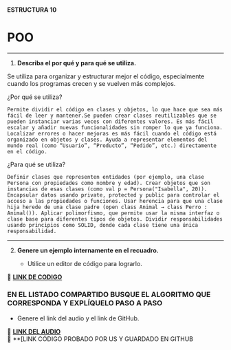 #### ESTRUCTURA 10
# POO  

---

1. **Describa el por qué y para qué se utiliza.**

Se utiliza para organizar y estructurar mejor el código, especialmente cuando los programas crecen y se vuelven más complejos.

¿Por qué se utiliza?

    Permite dividir el código en clases y objetos, lo que hace que sea más fácil de leer y mantener.Se pueden crear clases reutilizables que se pueden instanciar varias veces con diferentes valores. Es más fácil escalar y añadir nuevas funcionalidades sin romper lo que ya funciona. Localizar errores o hacer mejoras es más fácil cuando el código está organizado en objetos y clases. Ayuda a representar elementos del mundo real (como “Usuario”, “Producto”, “Pedido”, etc.) directamente en el código.

¿Para qué se utiliza?

    Definir clases que representen entidades (por ejemplo, una clase Persona con propiedades como nombre y edad). Crear objetos que son instancias de esas clases (como val p = Persona("Isabella", 20)). Encapsular datos usando private, protected y public para controlar el acceso a las propiedades o funciones. Usar herencia para que una clase hija herede de una clase padre (open class Animal → class Perro : Animal()). Aplicar polimorfismo, que permite usar la misma interfaz o clase base para diferentes tipos de objetos. Dividir responsabilidades usando principios como SOLID, donde cada clase tiene una única responsabilidad.
---
   
2. **Genere un ejemplo internamente en el recuadro.**  

   - Utilice un editor de código para lograrlo.  

🔗 **[LINK DE CODIGO]()** 

### EN EL LISTADO COMPARTIDO BUSQUE EL ALGORITMO QUE CORRESPONDA Y EXPLÍQUELO PASO A PASO  
- Genere el link del audio y el link de GitHub.  

🔗 **[LINK DEL AUDIO]()**  
🔗 **[LINK CÓDIGO PROBADO POR US Y GUARDADO EN GITHUB

